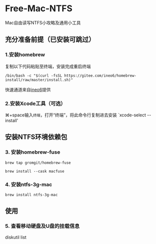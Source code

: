 # Free-Mac-NTFS

Mac自由读写NTFS小攻略及通用小工具

## 充分准备前提（已安装可跳过）

### 1.安装homebrew

复制以下代码粘贴至终端，安装完成重启终端

```shell
/bin/bash -c "$(curl -fsSL https://gitee.com/ineo6/homebrew-install/raw/master/install.sh)"
```

快速通道来自[ineo6](https://github.com/ineo6/homebrew-install)提供

### 2.安装Xcode工具（可选）

⌘+space输入`终端`，打开“终端”，将此命令行复制进去安装 `xcode-select --install' 

## 安装NTFS环境依赖包

### 3. 安装homebrew-fuse

```shell
brew tap gromgit/homebrew-fuse
```

```shell
brew install --cask macfuse
```

### 4. 安装ntfs-3g-mac

```shell
brew install ntfs-3g-mac
```

## 使用 

### 5. 查看移动硬盘及U盘的挂载信息

diskutil list

















